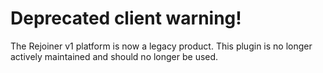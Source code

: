 # Deprecated client warning!

The Rejoiner v1 platform is now a legacy product. This plugin is no longer actively maintained and should no longer be used.